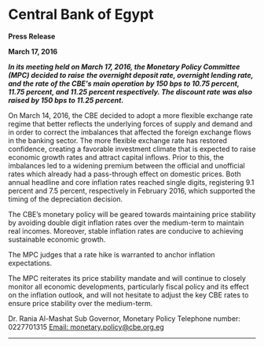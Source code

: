 # Central Bank of Egypt

**Press Release**

**March 17, 2016**

**_In its meeting held on March 17, 2016, the Monetary Policy Committee (MPC) decided to raise_**
**_the overnight deposit rate, overnight lending rate, and the rate of the CBE's main operation_**
**_by 150 bps to 10.75 percent, 11.75 percent, and 11.25 percent respectively. The discount rate_**
**_was also raised by 150 bps to 11.25 percent._**

On March 14, 2016, the CBE decided to adopt a more flexible exchange rate regime that better
reflects the underlying forces of supply and demand and in order to correct the imbalances that
affected the foreign exchange flows in the banking sector. The more flexible exchange rate has
restored confidence, creating a favorable investment climate that is expected to raise economic
growth rates and attract capital inflows. Prior to this, the imbalances led to a widening
premium between the official and unofficial rates which already had a pass-through effect on
domestic prices. Both annual headline and core inflation rates reached single digits, registering
9.1 percent and 7.5 percent, respectively in February 2016, which supported the timing of the
depreciation decision.

The CBE’s monetary policy will be geared towards maintaining price stability by avoiding
double digit inflation rates over the medium-term to maintain real incomes. Moreover, stable
inflation rates are conducive to achieving sustainable economic growth.

The MPC judges that a rate hike is warranted to anchor inflation expectations.

The MPC reiterates its price stability mandate and will continue to closely monitor all economic
developments, particularly fiscal policy and its effect on the inflation outlook, and will not
hesitate to adjust the key CBE rates to ensure price stability over the medium-term.

Dr. Rania Al-Mashat
Sub Governor, Monetary Policy
Telephone number: 0227701315
[Email: monetary.policy@cbe.org.eg](mailto:monetary.policy@cbe.org.eg)


-----

